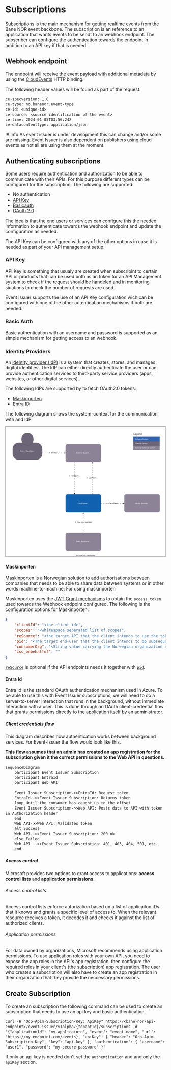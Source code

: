 # Subscriptions

Subscriptions is the main mechanism for getting realtime events from the Bane NOR event backbone. The subscription is an reference to an application that wants events to be sendt to an webhook endpoint. The subscriber can configure the authentication towards the endpoint in addition to an API key if that is needed.

## Webhook endpoint

The endpoint will receive the event payload with additional metadata by using the [CloudEvents](cloudevents.md) HTTP binding.

The following header values will be found as part of the request:

```text
ce-specversion: 1.0
ce-type: no.banenor.event-type
ce-id: <unique-id>
ce-source: <source identification of the event>
ce-time: 2024-01-05T03:56:24Z
ce-datacontenttype: application/json
```

!!! info
    As event issuer is under development this can change and/or some are missing. Event Issuer is also dependent on publishers using cloud events as not all are using them at the moment.

## Authenticating subscriptions

Some users require authentication and authorization to be able to communicate with their APIs. For this purpose different types can be configured for the subscription. The following are supported:

- No authentication
- [API Key](https://swagger.io/docs/specification/authentication/api-keys/)
- [Basicauth](https://swagger.io/docs/specification/authentication/basic-authentication/)
- [OAuth 2.0](https://swagger.io/docs/specification/authentication/oauth2/)

The idea is that the end users or services can configure this the needed information to authenticate towards the webhook endpoint and update the configuration as needed.

The API Key can be configured with any of the other options in case it is needed as part of your API management setup.

### API Key

API Key is something that usualy are created when subscribint to certain API or products that can be used both as an token for an API Management system to check if the request should be handeled and in monitoring siuations to check the number of requests are used.

Event Issuer supports the use of an API Key configuration wich can be configured with one of the other autentication mechanisms if both are needed.

### Basic Auth

Basic authentication with an username and password is supported as an simple mechanism for getting access to an webhook.

### Identity Providers

An [identity provider (IdP)](https://en.wikipedia.org/wiki/Identity_provider) is a system that creates, stores, and manages digital identities. The IdP can either directly authenticate the user or can provide authentication services to third-party service providers (apps, websites, or other digital services).

The following IdPs are supported by to fetch OAuth2.0 tokens:

- [Maskinporten](https://www.digdir.no/felleslosninger/maskinporten/869)
- [Entra ID](https://learn.microsoft.com/en-us/entra/fundamentals/whatis)

The following diagram shows the system-context for the communication with and IdP.

![system-context](../img/subscriptions/identity-provider.drawio.svg)

#### Maskinporten

[Maskinporten](https://www.digdir.no/felleslosninger/maskinporten/869) is a Norwegian solution to add authorisations between companies that needs to be able to share data between systems or in other words machine-to-machine. For using maskinporten

Maskinporten uses the [JWT Grant mechanisms](https://datatracker.ietf.org/doc/html/rfc7523) to obtain the `access_token` used towards the Webhook endpoint configured. The following is the configuration options for Maskinporten:

``` json
{
    "clientId": "<the-client-id>",
    "scopes": "<whitespace separated list of scopes",
    "reSource": "<the target API that the client intends to use the token",
    "pid": "<The target end-user that the client intends to do subsequent API-calls on>",
    "consumerOrg": "<String value carrying the Norwegian organization number of the legal consumer the client wants to get a token for>",
    "iss_onbehalfof": ""
}
```

[`reSource`](https://docs.digdir.no/docs/Maskinporten/maskinporten_func_audience_restricted_tokens) is optional if the API endpoints needs it together with [`pid`](https://docs.digdir.no/docs/Maskinporten/maskinporten_func_pid_restricted_tokens.html).

#### Entra Id

Entra Id is the standard OAuth authentication mechanism used in Azure. To be able to use this with Event Issuer subscriptions, we will need to do a server-to-server interaction that runs in the background, without immediate interaction with a user. This is done through an OAuth client-credential flow that grants permissions directly to the application itself by an administrator.

##### Client credentials flow

This diagram describes how authentication works between background services. For Event-Issuer the flow would look like this.

**This flow assumes that an admin has created an app registration for the subscription given it the correct permissions to the Web API in questions.**

``` mermaid
sequenceDiagram
    participant Event Issuer Subscription
    participant EntraId
    participant Web API

    Event Issuer Subscription->>EntraId: Request token
    EntraId-->>Event Issuer Subscription: Returns token
    loop Until the consumer has caught up to the offset
    Event Issuer Subscription->>Web API: Posts data to API with token in Authorization header
    end
    Web API->>Web API: Validates token
    alt Success
    Web API-->>Event Issuer Subscription: 200 ok
    else Failed
    Web API -->>Event Issuer Subscription: 401, 403, 404, 501, etc.
    end
```

##### Access control

Microsoft provides two options to grant access to applications: **access control lists** and **application permissions**.

###### Access control lists

Access control lists enforce autorization based on a list of applicaiton IDs that it knows and grants a specific level of access to. When the relevant resource receives a token, it decodes it and checks it against the list of authorized clients.

###### Application permissions

For data owned by organizations, Microsoft recommends using application permissions. To use application roles with your own API, you need to expose the app roles in the API's app registration, then configure the required roles in your client's (the subscription) app registration. The user who creates a subscription will also have to create an app registration in their organization that they provide the neccessary permissions.

## Create Subscription

To create an subscription the following command can be used to create an subscription that needs to use an api key and basic authentication.

```curl
curl -H "Ocp-Apim-Subscription-Key: ApiKey" https://<bane-nor-api-endpoint>/event-issuer/v1alpha/{tenantId}/subscriptions -d '{"applicationId": "my-applicaiotn", "event": "event-name", "url": "https://my-endpoint.com/events}, "apiKey": { "header": "Ocp-Apim-Subscription-Key", "key": "api-key" }, "authentication": { "username": "user1", "password": "my-secure-password" }'
```

If only an api key is needed don't set the `authentication` and and only the `apiKey` section.
